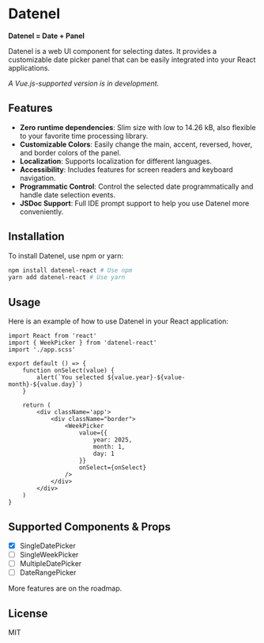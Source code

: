 # Datenel

**Datenel = Date + Panel**

Datenel is a web UI component for selecting dates. It provides a customizable date picker panel that can be easily integrated into your React applications.

*A Vue.js-supported version is in development.*

## Features

- **Zero runtime dependencies**: Slim size with low to 14.26 kB, also flexible to your favorite time processing library.
- **Customizable Colors**: Easily change the main, accent, reversed, hover, and border colors of the panel.
- **Localization**: Supports localization for different languages.
- **Accessibility**: Includes features for screen readers and keyboard navigation.
- **Programmatic Control**: Control the selected date programmatically and handle date selection events.
- **JSDoc Support**: Full IDE prompt support to help you use Datenel more conveniently.

## Installation

To install Datenel, use npm or yarn:

```sh
npm install datenel-react # Use npm
yarn add datenel-react # Use yarn
```

## Usage

Here is an example of how to use Datenel in your React application:

```tsx
import React from 'react'
import { WeekPicker } from 'datenel-react'
import './app.scss'

export default () => {
	function onSelect(value) {
		alert(`You selected ${value.year}-${value-month}-${value.day}`)
	}

	return (
		<div className='app'>
			<div className="border">
				<WeekPicker 
					value={{
						year: 2025,
						month: 1,
						day: 1
					}}
					onSelect={onSelect}
				/>
			</div>
		</div>
	)
}
```

## Supported Components & Props

- [x] SingleDatePicker
- [ ] SingleWeekPicker
- [ ] MultipleDatePicker
- [ ] DateRangePicker

More features are on the roadmap.

## License

MIT